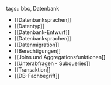 tags:: bbc, Datenbank

- [[Datenbanksprachen]]
- [[Datentyp]]
- [[Datenbank-Entwurf]]
- [[Datenbanksprachen]]
- [[Datenmigration]]
- [[Berechtigungen]]
- [[Joins und Aggregationsfunktionen]]
- [[Unterabfragen - Subqueries]]
- [[Transaktion]]
- [[DB-Fachbegriff]]
